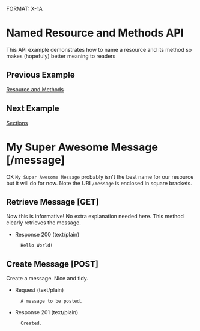 FORMAT: X-1A

# Named Resource and Methods API 
This API example demonstrates how to name a resource and its method so makes (hopefuly) better meaning to readers

## Previous Example
[Resource and Methods](https://github.com/apiaryio/api-blueprint/blob/master/examples/2.%20Resource%20and%20Methods.md)

## Next Example
[Sections](https://github.com/apiaryio/api-blueprint/blob/master/examples/4.%20Sections.md)

# My Super Awesome Message [/message]
OK `My Super Awesome Message` probably isn't the best name for our resource but it will do for now. Note the URI `/message` is enclosed in square brackets. 

## Retrieve Message [GET]
Now this is informative! No extra explanation needed here. This method clearly retrieves the message.

+ Response 200 (text/plain)

        Hello World!
        
## Create Message [POST]
Create a message. Nice and tidy.

+ Request (text/plain)

        A message to be posted.
        
+ Response 201 (text/plain)

        Created.
